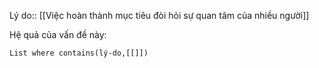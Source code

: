Lý do:: [[Việc hoàn thành mục tiêu đòi hỏi sự quan tâm của nhiều người]]

Hệ quả của vấn đề này:
```dataview
List where contains(lý-do,[[]])
```

